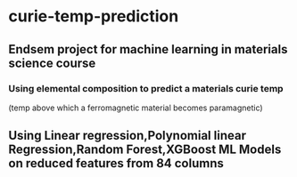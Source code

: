 # curie-temp-prediction
## Endsem project for machine learning in materials science course
### Using elemental composition to predict a materials curie temp 
(temp above which a ferromagnetic material becomes paramagnetic)
## Using Linear regression,Polynomial linear Regression,Random Forest,XGBoost ML Models on reduced features from 84 columns

